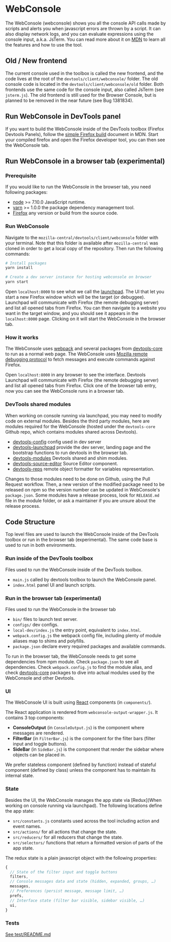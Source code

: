 # WebConsole

The WebConsole (webconsole) shows you all the console API calls made by scripts and alerts
you when javascript errors are thrown by a script.
It can also display network logs, and you can evaluate expressions using the console
input, a.k.a. JsTerm. You can read more about it on [MDN](https://developer.mozilla.org/en-US/docs/Tools/Web_Console)
to learn all the features and how to use the tool.

## Old / New frontend

The current console used in the toolbox is called the new frontend, and the code lives at
the root of the `devtools/client/webconsole/` folder.
The old console code is located in the `devtools/client/webconsole/old` folder.
Both frontends use the same code for the console input, also called JsTerm (see `jsterm.js`).
The old frontend is still used for the Browser Console, but is planned to be removed in the
near future (see Bug 1381834).

## Run WebConsole in DevTools panel

If you want to build the WebConsole inside of the DevTools toolbox (Firefox Devtools Panels),
follow the [simple Firefox build](http://docs.firefox-dev.tools/getting-started/build.html)
document in MDN. Start your compiled firefox and open the Firefox developer tool, you can
then see the WebConsole tab.

## Run WebConsole in a browser tab (experimental)

### Prerequisite

If you would like to run the WebConsole in the browser tab, you need following packages:

* [node](https://nodejs.org/) >= 7.10.0 JavaScript runtime.
* [yarn](https://yarnpkg.com/docs/install) >= 1.0.0 the package dependency management tool.
* [Firefox](https://www.mozilla.org/firefox/new/) any version or build from the source code.

### Run WebConsole

Navigate to the `mozilla-central/devtools/client/webconsole` folder with your terminal.
Note that this folder is available after `mozilla-central` was cloned in order to get a
local copy of the repository. Then run the following commands:

```bash
# Install packages
yarn install

# Create a dev server instance for hosting webconsole on browser
yarn start
```

Open `localhost:8000` to see what we call the [launchpad](https://github.com/devtools-html/devtools-core/tree/master/packages/devtools-launchpad).
The UI that let you start a new Firefox window which will be the target (or debuggee).
Launchpad will communicate with Firefox (the remote debugging server) and list all opened tabs from Firefox.
You can then navigate to a website you want in the target window, and you should see it appears
in the `localhost:8000` page. Clicking on it will start the WebConsole in the browser tab.

### How it works

The WebConsole uses [webpack](https://webpack.js.org/) and several packages from [devtools-core](https://github.com/devtools-html/devtools-core)
to run as a normal web page. The WebConsole uses [Mozilla remote debugging protocol](http://searchfox.org/mozilla-central/source/devtools/docs/backend/protocol.md)
to fetch messages and execute commands against Firefox.

Open `localhost:8000` in any browser to see the
interface. Devtools Launchpad will communicate with Firefox (the remote debugging server)
and list all opened tabs from Firefox. Click one of the browser tab entry, now you can see
the WebConsole runs in a browser tab.

### DevTools shared modules

When working on console running via launchpad, you may need to modify code on external modules.
Besides the third party modules, here are modules required for the WebConsole
(hosted under the `devtools-core` Github repo, which contains modules shared across Devtools).

* [devtools-config](https://github.com/devtools-html/devtools-core/blob/master/packages/devtools-config/#readme) config used in dev server
* [devtools-launchpad](https://github.com/devtools-html/devtools-core/blob/master/packages/devtools-launchpad/#readme) provide the dev server, landing page and the bootstrap functions to run devtools in the browser tab.
* [devtools-modules](https://github.com/devtools-html/devtools-core/blob/master/packages/devtools-modules/#readme) Devtools shared and shim modules.
* [devtools-source-editor](https://github.com/devtools-html/devtools-core/blob/master/packages/devtools-source-editor/#readme) Source Editor component.
* [devtools-reps](https://github.com/devtools-html/debugger.html/blob/master/packages/devtools-reps/#readme) remote object formatter for variables representation.

Changes to those modules need to be done on Github, using the Pull Request workflow.
Then, a new version of the modified package need to be released on npm so the version number
can be updated in WebConsole's `package.json`. Some modules have a release process,
look for `RELEASE.md` file in the module folder, or ask a maintainer if you are
unsure about the release process.

## Code Structure

Top level files are used to launch the WebConsole inside of the DevTools toolbox or run in
the browser tab (experimental). The same code base is used to run in both environments.

### Run inside of the DevTools toolbox

Files used to run the WebConsole inside of the DevTools toolbox.

* `main.js` called by devtools toolbox to launch the WebConsole panel.
* `index.html` panel UI and launch scripts.

### Run in the browser tab (experimental)

Files used to run the WebConsole in the browser tab

* `bin/` files to launch test server.
* `configs/` dev configs.
* `local-dev/index.js` the entry point, equivalent to `index.html`.
* `webpack.config.js` the webpack config file, including plenty of module aliases map to shims and polyfills.
* `package.json` declare every required packages and available commands.

To run in the browser tab, the WebConsole needs to get some dependencies from npm module.
Check `package.json` to see all dependencies. Check `webpack.config.js` to find the module alias,
and check [devtools-core](https://github.com/devtools-html/devtools-core) packages to dive
into actual modules used by the WebConsole and other Devtools.

### UI

The WebConsole UI is built using [React](http://docs.firefox-dev.tools/frontend/react.html)
components (in `components/`).

The React application is rendered from `webconsole-output-wrapper.js`.
It contains 3 top components:
* **ConsoleOutput** (in `ConsoleOutput.js`) is the component where messages are rendered.
* **FilterBar** (in `FilterBar.js`) is the component for the filter bars (filter input and toggle buttons).
* **SideBar** (in `SideBar.js`) is the component that render the sidebar where objects can be placed in.

We prefer stateless component (defined by function) instead of stateful component
(defined by class) unless the component has to maintain its internal state.

### State

Besides the UI, the WebConsole manages the app state via [Redux](When working on console running via launchpad).
The following locations define the app state:

* `src/constants.js` constants used across the tool including action and event names.
* `src/actions/` for all actions that change the state.
* `src/reducers/` for all reducers that change the state.
* `src/selectors/` functions that return a formatted version of parts of the app state.

The redux state is a plain javascript object with the following properties:
```js
{
  // State of the filter input and toggle buttons
  filters,
  // Console messages data and state (hidden, expanded, groups, …)
  messages,
  // Preferences (persist message, message limit, …)
  prefs,
  // Interface state (filter bar visible, sidebar visible, …)
  ui,
}
```

### Tests

[See test/README.md](test/README.md)
